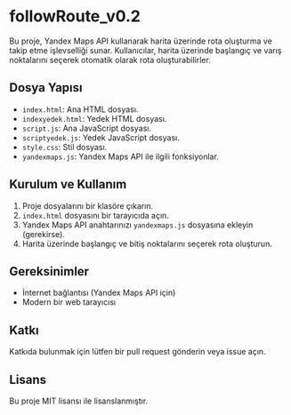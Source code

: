 # followRoute_v0.2

Bu proje, Yandex Maps API kullanarak harita üzerinde rota oluşturma ve takip etme işlevselliği sunar. Kullanıcılar, harita üzerinde başlangıç ve varış noktalarını seçerek otomatik olarak rota oluşturabilirler.

## Dosya Yapısı

- `index.html`: Ana HTML dosyası.
- `indexyedek.html`: Yedek HTML dosyası.
- `script.js`: Ana JavaScript dosyası.
- `scriptyedek.js`: Yedek JavaScript dosyası.
- `style.css`: Stil dosyası.
- `yandexmaps.js`: Yandex Maps API ile ilgili fonksiyonlar.

## Kurulum ve Kullanım

1. Proje dosyalarını bir klasöre çıkarın.
2. `index.html` dosyasını bir tarayıcıda açın.
3. Yandex Maps API anahtarınızı `yandexmaps.js` dosyasına ekleyin (gerekirse).
4. Harita üzerinde başlangıç ve bitiş noktalarını seçerek rota oluşturun.

## Gereksinimler

- İnternet bağlantısı (Yandex Maps API için)
- Modern bir web tarayıcısı

## Katkı

Katkıda bulunmak için lütfen bir pull request gönderin veya issue açın.

## Lisans

Bu proje MIT lisansı ile lisanslanmıştır.
